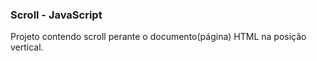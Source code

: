 <h3>Scroll - JavaScript</h3>
<p>Projeto contendo scroll perante o documento(página) HTML na posição vertical.</p>
